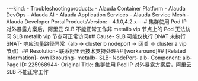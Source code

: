 ---kind:   - Troubleshootingproducts:    - Alauda Container Platform   - Alauda DevOps   - Alauda AI   - Alauda Application Services   - Alauda Service Mesh   - Alauda Developer PortalProductsVersion:   - 4.1.0,4.2.x---<!-- A type of document that involves encountering a fault, diag...it, performing root cause analysis, and providing solutions. --># 集群使用 Pod IP 对外暴露方案后，阿里云 SLB 不能正常工作非 metallb vip 节点上的 Pod 无法访问 SLB metallb vip 节点可正常访问## Cause- SLB 可能仅执行 DNAT 未执行 SNAT- 响应流量路径异常（alb -> cluster b nodeport -> 网关 -> cluster a vip 节点）## Resolution- 联系阿里云技术支持处理## [workaround]## [Related Information]- ovn l3 routing- metallb- SLB- NodePort- alb- Component: alb- Page ID: 225968944- Original Title: 集群使用 Pod IP 对外暴露方案后，阿里云 SLB 不能正常工作
